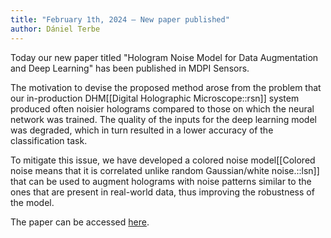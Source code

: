 ```yaml
---
title: "February 1th, 2024 – New paper published"
author: Dániel Terbe
---
```

Today our new paper titled "Hologram Noise Model for Data Augmentation and Deep Learning" has been published in MDPI Sensors. 

The motivation to devise the proposed method arose from the problem that our in-production DHM[[Digital Holographic Microscope::rsn]] system produced often noisier holograms compared to those on which the neural network was trained. The quality of the inputs for the deep learning model was degraded, which in turn resulted in a lower accuracy of the classification task. 

To mitigate this issue, we have developed a colored noise model[[Colored noise means that it is correlated unlike random Gaussian/white noise.::lsn]] that can be used to augment holograms with noise patterns similar to the ones that are present in real-world data, thus improving the robustness of the model.

The paper can be accessed [here](https://doi.org/10.3390/s24030948).